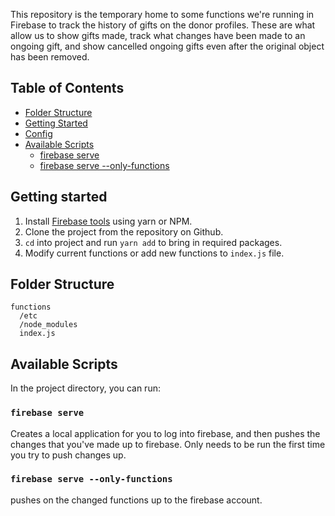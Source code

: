 This repository is the temporary home to some functions we're running in Firebase to track the history of gifts on the donor profiles. These are what allow us to show gifts made, track what changes have been made to an ongoing gift, and show cancelled ongoing gifts even after the original object has been removed.

## Table of Contents

- [Folder Structure](#folder-structure)
- [Getting Started](#getting-started)
- [Config](#config)
- [Available Scripts](#available-scripts)
  - [firebase serve](#firebase-serve)
  - [firebase serve --only-functions](#firebase-serve---only-functions)


## Getting started

1. Install [Firebase tools](https://github.com/firebase/firebase-tools) using yarn or NPM.
2. Clone the project from the repository on Github.
3. `cd` into project and run `yarn add` to bring in required packages.
4. Modify current functions or add new functions to `index.js` file.

## Folder Structure

```
functions
  /etc
  /node_modules
  index.js
```

## Available Scripts

In the project directory, you can run:

### `firebase serve`

Creates a local application for you to log into firebase, and then pushes the changes that you've made up to firebase. Only needs to be run the first time you try to push changes up.

### `firebase serve --only-functions`

pushes on the changed functions up to the firebase account.
